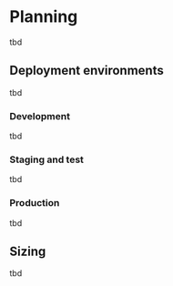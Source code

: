 # Planning

tbd

## Deployment environments

tbd

### Development

tbd

### Staging and test

tbd

### Production

tbd

## Sizing

tbd

